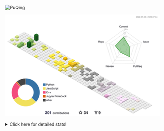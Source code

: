 ![PuQing](https://user-images.githubusercontent.com/27223114/171565019-9a56fae6-b08b-421f-99db-7e830da42371.png)

![](./profile-3d-contrib/profile-season-animate.svg)

<details>
<summary>Click here for detailed stats!</summary>

<!--START_SECTION:waka-->
![Lines of code](https://img.shields.io/badge/From%20Hello%20World%20I%27ve%20Written-702.1%20thousand%20lines%20of%20code-blue)

**🐱 My GitHub Data** 

> 📦 250.3 kB Used in GitHub's Storage 
 > 
> 🏆 81 Contributions in the Year 2023
 > 
> 🚫 Not Opted to Hire
 > 
> 📜 27 Public Repositories 
 > 
> 🔑 27 Private Repositories 
 > 
**I'm an Early 🐤** 

```text
🌞 Morning                283 commits         █████░░░░░░░░░░░░░░░░░░░░   19.48 % 
🌆 Daytime                755 commits         █████████████░░░░░░░░░░░░   51.96 % 
🌃 Evening                174 commits         ███░░░░░░░░░░░░░░░░░░░░░░   11.98 % 
🌙 Night                  241 commits         ████░░░░░░░░░░░░░░░░░░░░░   16.59 % 
```


📊 **This Week I Spent My Time On** 

```text
💬 Programming Languages: 
Jupyter Notebook         5 hrs 49 mins       █████████████░░░░░░░░░░░░   51.15 % 
Python                   4 hrs 50 mins       ███████████░░░░░░░░░░░░░░   42.44 % 
C                        29 mins             █░░░░░░░░░░░░░░░░░░░░░░░░   04.30 % 
YAML                     10 mins             ░░░░░░░░░░░░░░░░░░░░░░░░░   01.57 % 
Text                     1 min               ░░░░░░░░░░░░░░░░░░░░░░░░░   00.19 % 

🔥 Editors: 
VS Code                  11 hrs 23 mins      █████████████████████████   100.00 % 

💻 Operating System: 
Linux                    10 hrs 29 mins      ███████████████████████░░   92.10 % 
WSL                      54 mins             ██░░░░░░░░░░░░░░░░░░░░░░░   07.90 % 
```


<!--END_SECTION:waka-->
</details>
